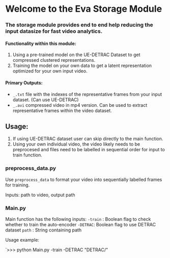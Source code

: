 

# Welcome to the Eva Storage Module

### The storage module provides end to end help reducing the input datasize for fast video analytics.


#### Functionality within this module:
1. Using a pre-trained model on the UE-DETRAC Dataset to get compressed clustered representations.
2. Training the model on your own data to get a latent representation optimized for your own input video.


#### Primary Outputs:
- `_.txt` file with the indexes of the representative frames from your input dataset. (Can use UE-DETRAC)
- `_.avi` compressed video in mp4 version. Can be used to extract representative frames within the video dataset.


## Usage:
1. If using UE-DETRAC dataset user can skip directly to the main function.
2. Using your own individual video, the video likely needs to be preprocesed and files need to be labelled in sequential order for input to train function.

### preprocess_data.py
Use `preprocess_data` to format your video into sequentially labelled frames for training.

Inputs: path to video, output path


### Main.py
Main function has the following inputs:
`-train` : Boolean flag to check whether to train the auto-encoder
`-DETRAC`: Boolean flag to use DETRAC dataset
`path` : String containing path

Usage example:

`>>> python Main.py -train -DETRAC "DETRAC/"

